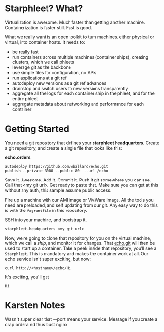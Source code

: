# Starphleet? What?
Virtualization is awesome. Much faster than getting another machine.
Containerization is faster still. Fast is good.

What we really want is an open toolkit to turn machines, either physical
or virtual, into container hosts. It needs to:

* be really fast
* run containers across multiple machines (container ships), creating
  clusters, which we call phleets
* leverage git as the backbone
* use simple files for configuration, no APIs
* run applications at a git ref
* autodeploy new versions as a git ref advances
* drainstop and switch users to new versions transparently
* aggregate all the logs for each container ship in the phleet, and for
  the entire phleet
* aggregate metadata about networking and performance for each container

# Getting Started
You need a git repository that defines your **starphleet headquarters**.
Create a git repository, and create a single file that looks like this:

**echo.orders**
```
autodeploy https://github.com/wballard/echo.git
publish --private 3000 --public 80  --url /echo
```

Save it. Awesome. Add it. Commit it. Push it git somewhere you can see.
Call that \<my git url\>. Get ready to paste that. Make sure you can get
at this without any auth, this sample assume public access.

Fire up a machine with our AMI image or VMWare image. All the tools you
need are preloaded, and self updating from our git. Any easy way to do
this is with the `Vagrantfile` in this repository.

SSH into your machine, and bootstrap it.

```
starphleet-headquarters <my git url>
```

Now, we're going to clone that repository for you on the virtual
machine, which we call a *ship*, and monitor it for changes. That
[echo.git](https://github.com/wballard/echo.git) will then be used to
start up a container. Take a peek inside that repository, you'll see a
`Starphleet`. This is mandatory and makes the container work at all. Our
echo service isn't super exciting, but now:

```
curl http://<hostname>/echo/Hi
```

It's exciting, you'll get
```
Hi
```


# Karsten Notes
Wasn't super clear that --port means your service.
Message if you create a crap ordera nd thus bust nginx


